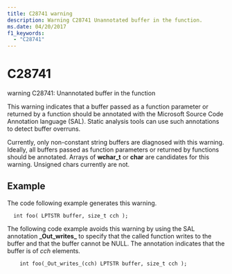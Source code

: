 ```yaml
---
title: C28741 warning
description: Warning C28741 Unannotated buffer in the function.
ms.date: 04/20/2017
f1_keywords: 
  - "C28741"
---
```


# C28741


warning C28741: Unannotated buffer in the function

This warning indicates that a buffer passed as a function parameter or returned by a function should be annotated with the Microsoft Source Code Annotation language (SAL). Static analysis tools can use such annotations to detect buffer overruns.

Currently, only non-constant string buffers are diagnosed with this warning. Ideally, all buffers passed as function parameters or returned by functions should be annotated. Arrays of **wchar\_t** or **char** are candidates for this warning. Unsigned chars currently are not.

## <span id="Example"></span><span id="example"></span><span id="EXAMPLE"></span>Example


The code following example generates this warning.

```
  int foo( LPTSTR buffer, size_t cch );
```

The following code example avoids this warning by using the SAL annotation **\_Out\_writes\_** to specify that the called function writes to the buffer and that the buffer cannot be NULL. The annotation indicates that the buffer is of *cch* elements.

```
    int foo(_Out_writes_(cch) LPTSTR buffer, size_t cch );
```

